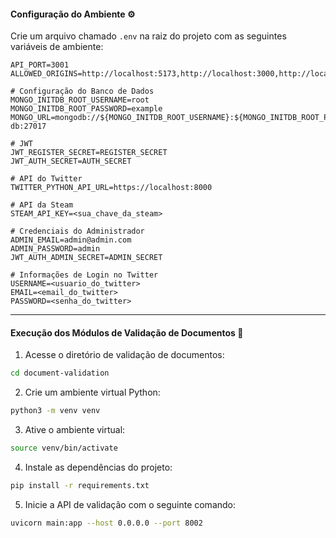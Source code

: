 #### **Configuração do Ambiente** ⚙️

Crie um arquivo chamado `.env` na raiz do projeto com as seguintes variáveis de ambiente:

```env
API_PORT=3001
ALLOWED_ORIGINS=http://localhost:5173,http://localhost:3000,http://localhost:3001

# Configuração do Banco de Dados
MONGO_INITDB_ROOT_USERNAME=root
MONGO_INITDB_ROOT_PASSWORD=example
MONGO_URL=mongodb://${MONGO_INITDB_ROOT_USERNAME}:${MONGO_INITDB_ROOT_PASSWORD}@FURIAX-db:27017

# JWT
JWT_REGISTER_SECRET=REGISTER_SECRET
JWT_AUTH_SECRET=AUTH_SECRET

# API do Twitter
TWITTER_PYTHON_API_URL=https://localhost:8000

# API da Steam
STEAM_API_KEY=<sua_chave_da_steam>

# Credenciais do Administrador
ADMIN_EMAIL=admin@admin.com
ADMIN_PASSWORD=admin
JWT_AUTH_ADMIN_SECRET=ADMIN_SECRET

# Informações de Login no Twitter
USERNAME=<usuario_do_twitter>
EMAIL=<email_do_twitter>
PASSWORD=<senha_do_twitter>
```

---

#### **Execução dos Módulos de Validação de Documentos** 📜

1. Acesse o diretório de validação de documentos:

```bash
cd document-validation
```

2. Crie um ambiente virtual Python:

```bash
python3 -m venv venv
```

3. Ative o ambiente virtual:

```bash
source venv/bin/activate
```

4. Instale as dependências do projeto:

```bash
pip install -r requirements.txt
```

5. Inicie a API de validação com o seguinte comando:

```bash
uvicorn main:app --host 0.0.0.0 --port 8002
```
